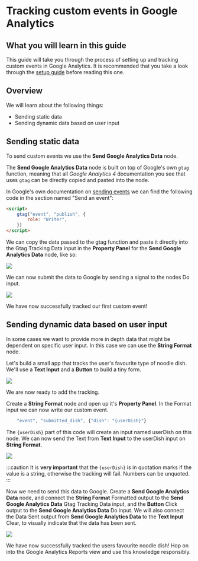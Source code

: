 # Tracking custom events in Google Analytics

## What you will learn in this guide

This guide will take you through the process of setting up and tracking custom events in Google Analytics. It is recommended that you take a look through the [setup guide](/library/modules/google-analytics/guides/setting-up-google-analytics) before reading this one.

## Overview

We will learn about the following things:

-   Sending static data
-   Sending dynamic data based on user input

## Sending static data

To send custom events we use the **Send Google Analytics Data** node.

The **Send Google Analytics Data** node is built on top of Google's own `gtag` function, meaning that all _Google Analytics 4_ documentation you see that uses `gtag` can be directly copied and pasted into the node.

In Google's own documentation on [sending events](https://support.google.com/analytics/answer/11147304) we can find the following code in the section named "Send an event":

<!-- prettier-ignore-start -->
```html
<script>
    gtag("event", "publish", {
        role: "Writer",
    })
</script>
```
<!-- prettier-ignore-end -->

We can copy the data passed to the gtag function and paste it directly into the <span className="ndl-data">Gtag Tracking Data</span> input in the **Property Panel** for the **Send Google Analytics Data** node, like so:

<div className="ndl-image-with-background">

![](/library/modules/google-analytics/guides/tracking-custom-events/paste-code.png)

</div>

We can now submit the data to Google by sending a signal to the nodes <span className="ndl-signal">Do</span> input.

<div className="ndl-image-with-background l">

![](/library/modules/google-analytics/guides/tracking-custom-events/submit-data.png)

</div>

We have now successfully tracked our first custom event!

## Sending dynamic data based on user input

In some cases we want to provide more in depth data that might be dependent on specific user input. In this case we can use the **String Format** node.

Let's build a small app that tracks the user's favourite type of noodle dish. We'll use a **Text Input** and a **Button** to build a tiny form.

<div className="ndl-image-with-background l">

![](/library/modules/google-analytics/guides/tracking-custom-events/form.png)

</div>

We are now ready to add the tracking.

Create a **String Format** node and open up it's **Property Panel**. In the <span className="ndl-data">Format</span> input we can now write our custom event.

<!-- prettier-ignore-start -->
```js
    "event", "submitted_dish", {"dish": "{userDish}"}
```
<!-- prettier-ignore-end -->

The `{userDish}` part of this code will create an input named <span className="ndl-data">userDish</span> on this node. We can now send the <span className="ndl-data">Text</span> from **Text Input** to the <span className="ndl-data">userDish</span> input on **String Format**.

<div className="ndl-image-with-background l">

![](/library/modules/google-analytics/guides/tracking-custom-events/string-format-connected.png)

</div>

:::caution
It is **very important** that the `{userDish}` is in quotation marks if the value is a <span className="ndl-data">string</span>, otherwise the tracking will fail. <span className="ndl-data">Numbers</span> can be unquoted.
:::

Now we need to send this data to Google. Create a **Send Google Analytics Data** node, and connect the **String Format** <span className="ndl-data">Formatted</span> output to the **Send Google Analytics Data** <span className="ndl-data">Gtag Tracking Data</span> input, and the **Button** <span className="ndl-signal">Click</span> output to the **Send Google Analytics Data** <span className="ndl-signal">Do</span> input. We will also connect the <span className="ndl-signal">Data Sent</span> output from **Send Google Analytics Data** to the **Text Input** <span className="ndl-signal">Clear</span>, to visually indicate that the data has been sent.

<div className="ndl-image-with-background l">

![](/library/modules/google-analytics/guides/tracking-custom-events/sending-data.png)

</div>

We have now successfully tracked the users favourite noodle dish! Hop on into the Google Analytics Reports view and use this knowledge responsibly.
